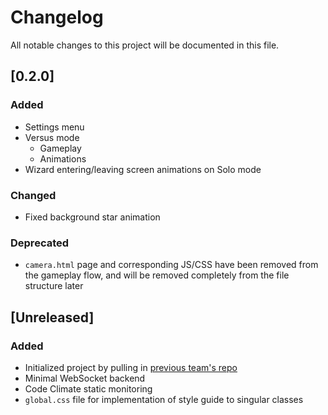 # Changelog

All notable changes to this project will be documented in this file.

## [0.2.0]

### Added
- Settings menu
- Versus mode
  - Gameplay
  - Animations
-  Wizard entering/leaving screen animations on Solo mode

### Changed
- Fixed background star animation

### Deprecated
- `camera.html` page and corresponding JS/CSS have been removed from the gameplay flow, and will be removed completely from the file structure later

## [Unreleased]

### Added
- Initialized project by pulling in [previous team's repo](https://github.com/CSE110-Team17/cse110-sp23-group17/tree/main)
- Minimal WebSocket backend
- Code Climate static monitoring
- `global.css` file for implementation of style guide to singular classes

<!--
Possible headings:
  Added
  Changed
  Deprecated
  Removed
  Fixed
  Security
-->
